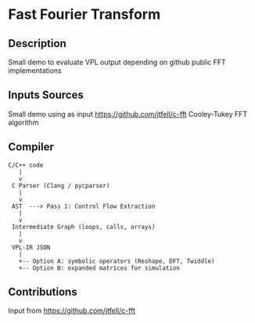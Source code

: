 # Fast Fourier Transform

## Description

Small demo to evaluate VPL output depending on github public FFT implementations

## Inputs Sources

Small demo using as input https://github.com/jtfell/c-fft Cooley-Tukey FFT algorithm

## Compiler

```
C/C++ code
   |
   v
 C Parser (Clang / pycparser)
   |
   v
 AST  ---> Pass 1: Control Flow Extraction
   |
   v
 Intermediate Graph (loops, calls, arrays)
   |
   v
 VPL-IR JSON
   |
   +-- Option A: symbolic operators (Reshape, DFT, Twiddle)
   +-- Option B: expanded matrices for simulation
```

## Contributions

Input from https://github.com/jtfell/c-fft 
